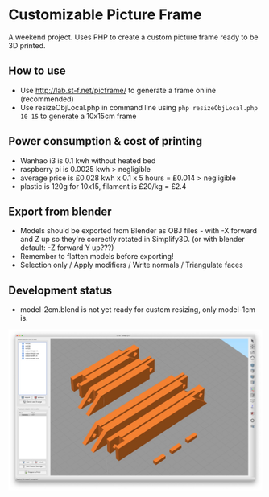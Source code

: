 Customizable Picture Frame
===

A weekend project. Uses PHP to create a custom picture frame ready to be 3D printed.

How to use
---
- Use http://lab.st-f.net/picframe/ to generate a frame online (recommended)
- Use resizeObjLocal.php in command line using ```php resizeObjLocal.php 10 15``` to generate a 10x15cm frame

Power consumption & cost of printing
---

- Wanhao i3 is 0.1 kwh without heated bed
- raspberry pi is 0.0025 kwh > negligible
- average price is £0.028 kwh x 0.1 x 5 hours = £0.014 > negligible
- plastic is 120g for 10x15, filament is £20/kg = £2.4

Export from blender
---
- Models should be exported from Blender as OBJ files 
        - with -X forward and Z up so they're correctly rotated in Simplify3D.
        (or with blender default: -Z forward Y up???)
- Remember to flatten models before exporting!
- Selection only / Apply modifiers / Write normals / Triangulate faces


Development status
---
- model-2cm.blend is not yet ready for custom resizing, only model-1cm is.

![](pic1.jpg)
